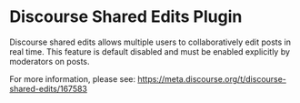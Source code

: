 # Discourse Shared Edits Plugin

Discourse shared edits allows multiple users to collaboratively edit posts in real time.
This feature is default disabled and must be enabled explicitly by moderators on posts.

For more information, please see: https://meta.discourse.org/t/discourse-shared-edits/167583
